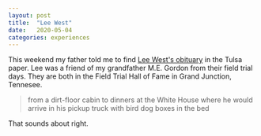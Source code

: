```yaml
---
layout: post
title:  "Lee West"
date:   2020-05-04
categories: experiences
---
```


This weekend my father told me to find [Lee West's obituary](https://www.tulsaworld.com/obituaries/localobituaries/hon-lee-r-west/article_24196a7e-902b-5f11-9272-039f2a5f6e1d.html) in the Tulsa paper. Lee was a friend of my grandfather M.E. Gordon from their field trial days. They are both in the Field Trial Hall of Fame in Grand Junction, Tennesee.

> from a dirt-floor cabin to dinners at the White House where he would arrive in his pickup truck with bird dog boxes in the bed

That sounds about right.
